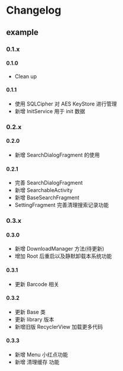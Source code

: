 # Changelog

## example

### 0.1.x

#### 0.1.0
* Clean up

#### 0.1.1
* 使用 SQLCipher 对 AES KeyStore 进行管理
* 新增 InitService 用于 init 数据

### 0.2.x

#### 0.2.0
* 新增 SearchDialogFragment 的使用

#### 0.2.1
* 完善 SearchDialogFragment
* 新增 SearchableActivity
* 新增 BaseSearchFragment
* SettingFragment 完善清理搜索记录功能

### 0.3.x

#### 0.3.0
* 新增 DownloadManager 方法(待更新)
* 增加 Root 后重启以及静默卸载本系统功能

#### 0.3.1
* 更新 Barcode 相关

#### 0.3.2
* 更新 Base 类
* 更新 library 版本
* 新增旧版 RecyclerView 加载更多代码

#### 0.3.3
* 新增 Menu 小红点功能
* 新增 清理缓存 功能


